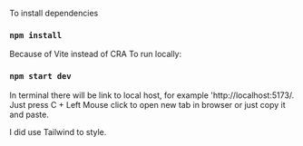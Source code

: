 To install dependencies 

### `npm install`

Because of Vite instead of CRA
To run locally:

### `npm start dev`

In terminal there will be link to local host, for example 'http://localhost:5173/. Just press C + Left Mouse click to open new tab in browser
or just copy it and paste.

I did use Tailwind to style.

